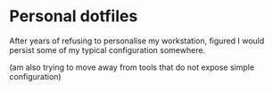 # Personal dotfiles
After years of refusing to personalise my workstation, figured I would persist some of my typical configuration somewhere.

(am also trying to move away from tools that do not expose simple configuration)

